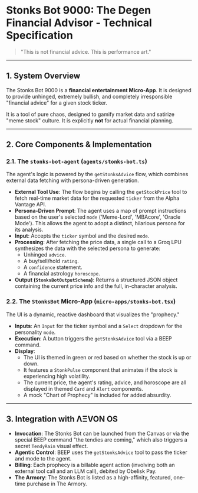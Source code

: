 # Stonks Bot 9000: The Degen Financial Advisor - Technical Specification

> "This is not financial advice. This is performance art."

---

## 1. System Overview

The Stonks Bot 9000 is a **financial entertainment Micro-App**. It is designed to provide unhinged, extremely bullish, and completely irresponsible "financial advice" for a given stock ticker.

It is a tool of pure chaos, designed to gamify market data and satirize "meme stock" culture. It is explicitly **not** for actual financial planning.

---

## 2. Core Components & Implementation

### 2.1. The `stonks-bot-agent` (`agents/stonks-bot.ts`)
The agent's logic is powered by the `getStonksAdvice` flow, which combines external data fetching with persona-driven generation.
- **External Tool Use**: The flow begins by calling the `getStockPrice` tool to fetch real-time market data for the requested `ticker` from the Alpha Vantage API.
- **Persona-Driven Prompt**: The agent uses a map of prompt instructions based on the user's selected `mode` ('Meme-Lord', 'MBAcore', 'Oracle Mode'). This allows the agent to adopt a distinct, hilarious persona for its analysis.
- **Input**: Accepts the `ticker` symbol and the desired `mode`.
- **Processing**: After fetching the price data, a single call to a Groq LPU synthesizes the data with the selected persona to generate:
  - Unhinged `advice`.
  - A buy/sell/hold `rating`.
  - A `confidence` statement.
  - A financial astrology `horoscope`.
- **Output (`StonksBotOutputSchema`)**: Returns a structured JSON object containing the current price info and the full, in-character analysis.

### 2.2. The `StonksBot` Micro-App (`micro-apps/stonks-bot.tsx`)
The UI is a dynamic, reactive dashboard that visualizes the "prophecy."
- **Inputs**: An `Input` for the ticker symbol and a `Select` dropdown for the personality `mode`.
- **Execution**: A button triggers the `getStonksAdvice` tool via a BEEP command.
- **Display**:
  - The UI is themed in green or red based on whether the stock is up or down.
  - It features a `StonkPulse` component that animates if the stock is experiencing high volatility.
  - The current price, the agent's rating, advice, and horoscope are all displayed in themed `Card` and `Alert` components.
  - A mock "Chart of Prophecy" is included for added absurdity.

---

## 3. Integration with ΛΞVON OS

- **Invocation**: The Stonks Bot can be launched from the Canvas or via the special BEEP command "the tendies are coming," which also triggers a secret `TendyRain` visual effect.
- **Agentic Control**: BEEP uses the `getStonksAdvice` tool to pass the ticker and mode to the agent.
- **Billing**: Each prophecy is a billable agent action (involving both an external tool call and an LLM call), debited by Obelisk Pay.
- **The Armory**: The Stonks Bot is listed as a high-affinity, featured, one-time purchase in The Armory.
